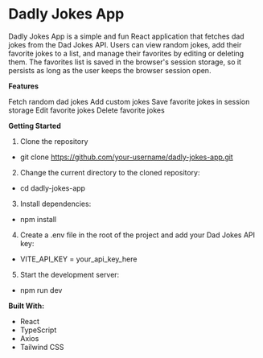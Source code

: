# Dadly Jokes App

Dadly Jokes App is a simple and fun React application that fetches dad jokes from the Dad Jokes API. Users can view random jokes, add their favorite jokes to a list, and manage their favorites by editing or deleting them. The favorites list is saved in the browser's session storage, so it persists as long as the user keeps the browser session open.


**Features**

Fetch random dad jokes
Add custom jokes
Save favorite jokes in session storage
Edit favorite jokes
Delete favorite jokes


**Getting Started**

1. Clone the repository
 - git clone https://github.com/your-username/dadly-jokes-app.git

2. Change the current directory to the cloned repository:
 - cd dadly-jokes-app

3. Install dependencies:
 - npm install

4. Create a .env file in the root of the project and add your Dad Jokes API key:
 - VITE_API_KEY = your_api_key_here

5. Start the development server:
 - npm run dev



**Built With:**
 - React
 - TypeScript
 - Axios
 - Tailwind CSS
